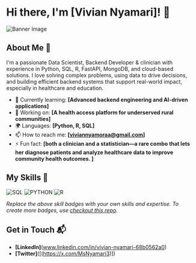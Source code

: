 # Hi there, I'm [Vivian Nyamari]! 👋
![Banner Image]([https://github.com/vivian-nyamari/portfolio/blob/main/assets/banner.jpg?raw=true])

## About Me 🚀

I'm a passionate Data Scientist, Backend Developer & clinician with experience in Python, SQL, R, FastAPI, MongoDB, and cloud-based solutions. I love solving complex problems, using data to drive decisions, and building efficient backend systems that support real-world impact, especially in healthcare and education.


- 🌱 Currently learning: **[Advanced backend engineering and AI-driven applications]**
- 🔭 Working on: **[A health access platform for underserved rural communities]**
- 🌍 Languages: **[Python, R, SQL]**
- 📫 How to reach me: **[viviannyamoraa@gmail.com]**
- ⚡ Fun fact: **[both a clinician and a statistician—a rare combo that lets her diagnose patients and analyze healthcare data to improve community health outcomes. ]**

## My Skills 🧠

![SQL](https://img.shields.io/badge/-SQL-E34F26?style=flat-square&logo=sql5&logoColor=white)
![PYTHON](https://img.shields.io/badge/-PYTHON-1572B6?style=flat-square&logo=python3&logoColor=white)
![R](https://img.shields.io/badge/-R-E34F26?style=flat-square&logo=R5&logoColor=white)

*Replace the above skill badges with your own skills and expertise. To create more badges, use [checkout this repo](https://github.com/alexandresanlim/Badges4-README.md-Profile).*



## Get in Touch 📬


- **[LinkedIn]**(www.linkedin.com/in/vivian-nyamari-68b0562a0)
- **[Twitter]**([(https://x.com/MsNyamari3)])


